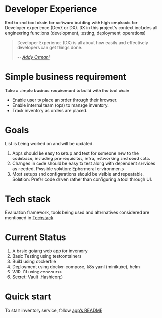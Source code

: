 # Developer Experience

End to end tool chain for software building with high emphasis for Developer experience (DevX or DX). DX in this project's context includes all engineering functions (development, testing, deployment, operations)

> Developer Experience (DX) is all about how easily and effectively developers can get things done.
>
> -- <cite>[Addy Osmani](https://read-dx.addy.ie/preface)</cite>

# Simple business requirement

Take a simple busines requirement to build with the tool chain

- Enable user to place an order through their browser.
- Enable internal team (ops) to manage inventory.
- Track inventory as orders are placed.

# Goals

List is being worked on and will be updated.

1. Apps should be easy to setup and test for someone new to the codebase, including pre-requisites, infra, networking and seed data.
1. Changes in code should be easy to test along with dependent services as needed. Possible solution: Ephermeral environments
1. Most setups and configurations should be visible and repeatable. Solution: Prefer code driven rather than configuring a tool through UI.

# Tech stack

Evaluation framework, tools being used and alternatives considered are mentioned in [Techstack](/Techstack.md)

# Current Status

1. A basic golang web app for inventory
1. Basic Testing using testcontainers
1. Build using dockerfile
1. Deployment using docker-compose, k8s yaml (minikube), helm
1. WIP: CI using concourse
1. Secret: Vault (Hashicorp)

# Quick start

To start inventory service, follow [app's README](apps/inventory//README.md)
